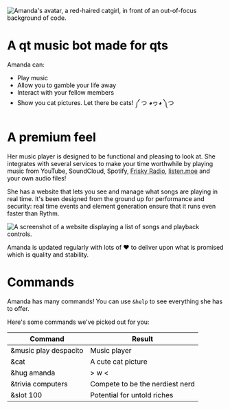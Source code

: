 <!-- https://top.gg/bot/405208699313848330 -->

![Amanda's avatar, a red-haired catgirl, in front of an out-of-focus background of code.](https://cdn.discordapp.com/attachments/608456955660468224/636334218510729237/banner_no_ads.png)

# A qt music bot made for qts

Amanda can:

- Play music
- Allow you to gamble your life away
- Interact with your fellow members
- Show you cat pictures. Let there be cats!
༼ つ ◕ヮ◕ ༽つ

# A premium feel

Her music player is designed to be functional and pleasing to look at. She integrates with several services to make your time worthwhile by playing music from YouTube, SoundCloud, Spotify, [Frisky Radio](https://www.friskyradio.com/), [listen.moe](https://listen.moe) and your own audio files!

She has a website that lets you see and manage what songs are playing in real time. It's been designed from the ground up for performance and security: real time events and element generation ensure that it runs even faster than Rythm.

![A screenshot of a website displaying a list of songs and playback controls.](https://cdn.discordapp.com/attachments/608456955660468224/608457010102665226/525fac.png)

Amanda is updated regularly with lots of ❤️ to deliver upon what is promised which is quality and stability.

# Commands

Amanda has many commands! You can use `&help` to see everything she has to offer.

Here's some commands we've picked out for you:

|Command|Result|
|-----------|--------|
|&music play despacito|Music player|
|&cat|A cute cat picture|
|&hug amanda|> w <|
|&trivia computers|Compete to be the nerdiest nerd|
|&slot 100|Potential for untold riches|

<style>
body {
  color: black;
  min-height: 100vh; }

#bot-details-page .shapes-1, .wrapper-page, .page {
  background-image: initial;
  background: linear-gradient(135deg, #fead7b, #c76d7f, #462371); }

.shapes-background {
  filter: initial; }

.columns .bot-img {
  box-shadow: none !important; }

.pinkbutton, .botpagebutton, .titleandvote .votebutton {
  padding: 5px 20px;
  text-decoration: none;
  display: inline-block;
  font-size: 16px;
  margin: 4px 2px;
  transition: 0.2s ease-out;
  background-color: white;
  color: black;
  border: 2px solid #de56a9;
  cursor: pointer;
  line-height: 1;
  height: 40px; }

.pinkbotton:hover, .botpagebutton:hover, .titleandvote .votebutton:hover {
  background-color: #de56a9;
  color: white; }

.lib a {
  color: black !important; }

.lib a:hover {
  color: black !important; }

.bot-description {
  color: black; }

.btns .atag, .btns .atag::after {
  background: white;
  border-left-color: white;
  color: black;
  transition: 0.2s ease-out; }

.btns .atag:hover, .btns .atag:hover::after {
  background: #de56a9;
  border-left-color: #de56a9 !important;
  color: white; }

#createdby {
  color: black !important; }

.longdescription {
  padding: 8px 0px; }

.longdescription .content {
  padding: 12px;
  box-shadow: none;
  border-radius: 0px;
  border: 2px solid #de56a9;
  background: #343a40 !important
  line-height: 1.3; }

@media (max-width: 590px) {
  .rd-avatar-container {
    width: 100%; }

  .rd-profile-details {
    text-align: center; } }
</style>
